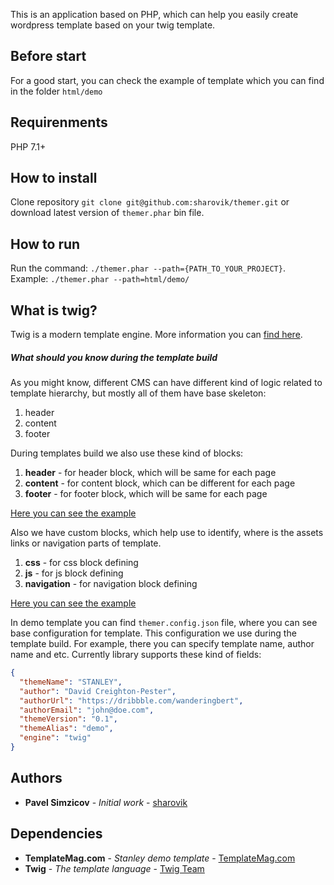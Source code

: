 
This is an application based on PHP, which can help you easily create wordpress template based on your twig template. 

## Before start
For a good start, you can check the example of template which you can find in the folder `html/demo`

## Requirenments
PHP 7.1+

## How to install
Clone repository `git clone git@github.com:sharovik/themer.git` or download latest version of `themer.phar` bin file.

## How to run
Run the command: `./themer.phar --path={PATH_TO_YOUR_PROJECT}`. Example: `./themer.phar --path=html/demo/`

## What is twig?
Twig is a modern template engine. More information you can [find here](https://twig.symfony.com).


##### What should you know during the template build
As you might know, different CMS can have different kind of logic related to template hierarchy, but mostly all of them have base skeleton:
1. header
2. content
3. footer

During templates build we also use these kind of blocks:
1. **header** - for header block, which will be same for each page
2. **content** - for content block, which can be different for each page
3. **footer** - for footer block, which will be same for each page

[Here you can see the example](https://github.com/sharovik/themer/blob/master/html/demo/base.html.twig#L1)

Also we have custom blocks, which help use to identify, where is the assets links or navigation parts of template.
1. **css** - for css block defining
2. **js** - for js block defining
3. **navigation** - for navigation block defining

[Here you can see the example](https://github.com/sharovik/themer/blob/master/html/demo/base.html.twig#L14)

In demo template you can find `themer.config.json` file, where you can see base configuration for template. This configuration we use during the template build.
For example, there you can specify template name, author name and etc.
Currently library supports these kind of fields:
```json
{
  "themeName": "STANLEY",
  "author": "David Creighton-Pester",
  "authorUrl": "https://dribbble.com/wanderingbert",
  "authorEmail": "john@doe.com",
  "themeVersion": "0.1",
  "themeAlias": "demo",
  "engine": "twig"
}
```

## Authors
* **Pavel Simzicov** - *Initial work* - [sharovik](https://github.com/sharovik)

## Dependencies
* **TemplateMag.com** - *Stanley demo template* - [TemplateMag.com](https://templatemag.com/stanley-bootstrap-freelancer-template/)
* **Twig** - *The template language* - [Twig Team](https://twig.symfony.com/documentation)
